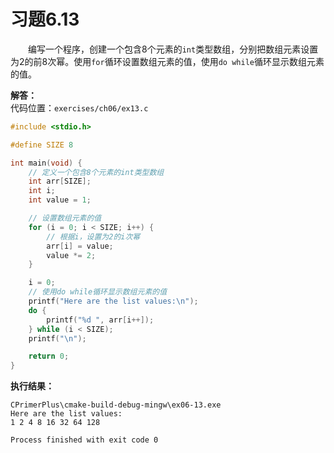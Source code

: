 # 习题6.13

&emsp;&emsp;编写一个程序，创建一个包含8个元素的`int`类型数组，分别把数组元素设置为2的前8次幂。使用`for`循环设置数组元素的值，使用`do while`循环显示数组元素的值。

**解答：**  
代码位置：`exercises/ch06/ex13.c`
```c
#include <stdio.h>

#define SIZE 8

int main(void) {
    // 定义一个包含8个元素的int类型数组
    int arr[SIZE];
    int i;
    int value = 1;

    // 设置数组元素的值
    for (i = 0; i < SIZE; i++) {
        // 根据i，设置为2的i次幂
        arr[i] = value;
        value *= 2;
    }

    i = 0;
    // 使用do while循环显示数组元素的值
    printf("Here are the list values:\n");
    do {
        printf("%d ", arr[i++]);
    } while (i < SIZE);
    printf("\n");

    return 0;
}
```

**执行结果：**
```
CPrimerPlus\cmake-build-debug-mingw\ex06-13.exe
Here are the list values:
1 2 4 8 16 32 64 128

Process finished with exit code 0
```